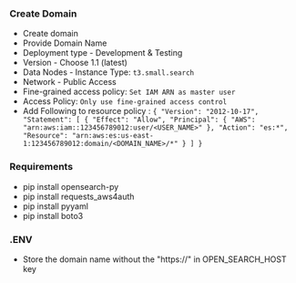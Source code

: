 ### Create Domain
- Create domain 
- Provide Domain Name
- Deployment type - Development & Testing
- Version - Choose 1.1 (latest)
- Data Nodes - Instance Type: `t3.small.search`
- Network - Public Access
- Fine-grained access policy: `Set IAM ARN as master user`
- Access Policy: `Only use fine-grained access control`
- Add Following to resource policy :
`{
  "Version": "2012-10-17",
  "Statement": [
    {
      "Effect": "Allow",
      "Principal": {
        "AWS": "arn:aws:iam::123456789012:user/<USER_NAME>"
      },
      "Action": "es:*",
      "Resource": "arn:aws:es:us-east-1:123456789012:domain/<DOMAIN_NAME>/*"
    }
  ]
}`

### Requirements 
- pip install opensearch-py
- pip install requests_aws4auth
- pip install pyyaml
- pip install boto3

### .ENV
- Store the domain name without the "https://" in OPEN_SEARCH_HOST key
